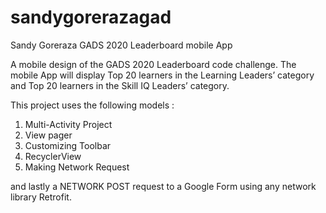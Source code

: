 # sandygorerazagad

Sandy Goreraza GADS 2020 Leaderboard mobile App

A mobile design of the GADS 2020 Leaderboard code challenge.
The mobile App will display Top 20 learners in the Learning Leaders’ category and Top 20 learners in the Skill IQ Leaders’ category.

This project uses the following models :
1. Multi-Activity Project
2. View pager
3. Customizing Toolbar
4. RecyclerView
5. Making Network Request


and lastly a NETWORK POST request to a Google Form using any network library Retrofit.

